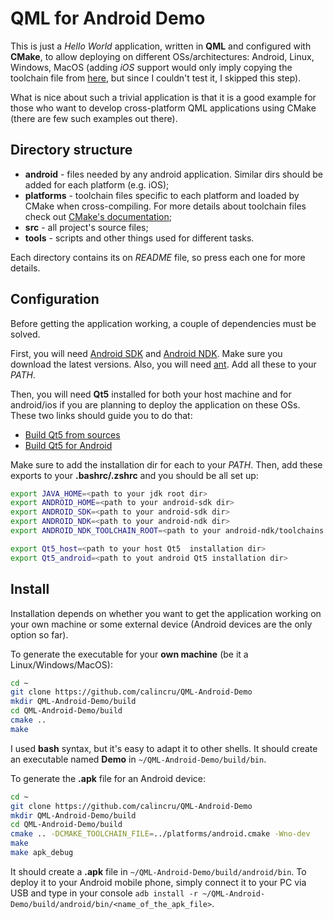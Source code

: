 # QML for Android Demo

This is just a *Hello World* application, written in **QML** and configured
with **CMake**, to allow deploying on different OSs/architectures: Android,
Linux, Windows, MacOS (adding *iOS* support would only imply copying the
toolchain file from [here](https://code.google.com/p/ios-cmake/), but since
I couldn't test it, I skipped this step).

What is nice about such a trivial application is that it is a good example for
those who want to develop cross-platform QML applications using CMake (there
are few such examples out there).


## Directory structure

- **android** - files needed by any android application. Similar dirs should
be added for each platform (e.g. iOS);
- **platforms** - toolchain files specific to each platform and loaded by CMake
when cross-compiling. For more details about toolchain files check out
[CMake's documentation](http://www.cmake.org/Wiki/CMake_Cross_Compiling);
- **src** - all project's source files;
- **tools** - scripts and other things used for different tasks.

Each directory contains its on *README* file, so press each one for more
details.


## Configuration

Before getting the application working, a couple of dependencies must be
solved.

First, you will need [Android SDK](http://developer.android.com/sdk/index.html)
and [Android NDK](http://developer.android.com/tools/sdk/ndk/index.html). Make
sure you download the latest versions. Also, you will need
[ant](http://ant.apache.org/). Add all these to your *PATH*.

Then, you will need **Qt5** installed for both your host machine and for
android/ios if you are planning to deploy the application on these
OSs. These two links should guide you to do that:
- [Build Qt5 from sources](http://qt-project.org/wiki/Building_Qt_5_from_Git)
- [Build Qt5 for Android](http://qt-project.org/wiki/Qt5ForAndroidBuilding)

Make sure to add the installation dir for each to your *PATH*. Then, add these
exports to your **.bashrc/.zshrc** and you should be all set up:
```bash
export JAVA_HOME=<path to your jdk root dir>
export ANDROID_HOME=<path to your android-sdk dir>
export ANDROID_SDK=<path to your android-sdk dir>
export ANDROID_NDK=<path to your android-ndk dir>
export ANDROID_NDK_TOOLCHAIN_ROOT=<path to your android-ndk/toolchains dir>

export Qt5_host=<path to your host Qt5  installation dir>
export Qt5_android=<path to yout android Qt5 installation dir>
```

## Install

Installation depends on whether you want to get the application working on
your own machine or some external device (Android devices are the only
option so far).

To generate the executable for your **own machine** (be it a
Linux/Windows/MacOS):

```bash
cd ~
git clone https://github.com/calincru/QML-Android-Demo
mkdir QML-Android-Demo/build
cd QML-Android-Demo/build
cmake ..
make
```

I used **bash** syntax, but it's easy to adapt it to other shells.
It should create an executable named **Demo** in `~/QML-Android-Demo/build/bin`.


To generate the **.apk** file for an Android device:

```bash
cd ~
git clone https://github.com/calincru/QML-Android-Demo
mkdir QML-Android-Demo/build
cd QML-Android-Demo/build
cmake .. -DCMAKE_TOOLCHAIN_FILE=../platforms/android.cmake -Wno-dev
make
make apk_debug
```

It should create a **.apk** file in `~/QML-Android-Demo/build/android/bin`.
To deploy it to your Android mobile phone, simply connect it to your PC via
USB and type in your console
`adb install -r ~/QML-Android-Demo/build/android/bin/<name_of_the_apk_file>`.
